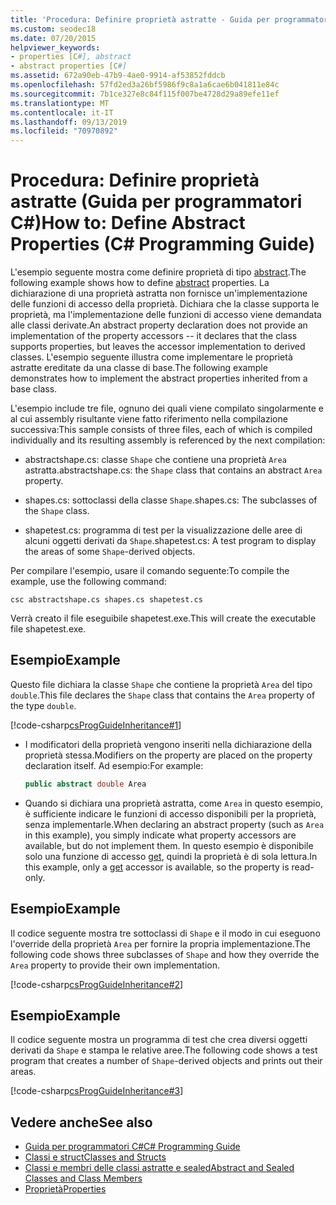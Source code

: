 ```yaml
---
title: 'Procedura: Definire proprietà astratte - Guida per programmatori C#'
ms.custom: seodec18
ms.date: 07/20/2015
helpviewer_keywords:
- properties [C#], abstract
- abstract properties [C#]
ms.assetid: 672a90eb-47b9-4ae0-9914-af53852fddcb
ms.openlocfilehash: 57fd2ed3a26bf5986f9c8a1a6cae6b041811e84c
ms.sourcegitcommit: 7b1ce327e8c84f115f007be4728d29a89efe11ef
ms.translationtype: MT
ms.contentlocale: it-IT
ms.lasthandoff: 09/13/2019
ms.locfileid: "70970892"
---
```

# <a name="how-to-define-abstract-properties-c-programming-guide"></a><span data-ttu-id="ba47a-102">Procedura: Definire proprietà astratte (Guida per programmatori C#)</span><span class="sxs-lookup"><span data-stu-id="ba47a-102">How to: Define Abstract Properties (C# Programming Guide)</span></span>
<span data-ttu-id="ba47a-103">L'esempio seguente mostra come definire proprietà di tipo [abstract](../../language-reference/keywords/abstract.md).</span><span class="sxs-lookup"><span data-stu-id="ba47a-103">The following example shows how to define [abstract](../../language-reference/keywords/abstract.md) properties.</span></span> <span data-ttu-id="ba47a-104">La dichiarazione di una proprietà astratta non fornisce un'implementazione delle funzioni di accesso della proprietà. Dichiara che la classe supporta le proprietà, ma l'implementazione delle funzioni di accesso viene demandata alle classi derivate.</span><span class="sxs-lookup"><span data-stu-id="ba47a-104">An abstract property declaration does not provide an implementation of the property accessors -- it declares that the class supports properties, but leaves the accessor implementation to derived classes.</span></span> <span data-ttu-id="ba47a-105">L'esempio seguente illustra come implementare le proprietà astratte ereditate da una classe di base.</span><span class="sxs-lookup"><span data-stu-id="ba47a-105">The following example demonstrates how to implement the abstract properties inherited from a base class.</span></span>  
  
 <span data-ttu-id="ba47a-106">L'esempio include tre file, ognuno dei quali viene compilato singolarmente e al cui assembly risultante viene fatto riferimento nella compilazione successiva:</span><span class="sxs-lookup"><span data-stu-id="ba47a-106">This sample consists of three files, each of which is compiled individually and its resulting assembly is referenced by the next compilation:</span></span>  
  
- <span data-ttu-id="ba47a-107">abstractshape.cs: classe `Shape` che contiene una proprietà `Area` astratta.</span><span class="sxs-lookup"><span data-stu-id="ba47a-107">abstractshape.cs: the `Shape` class that contains an abstract `Area` property.</span></span>  
  
- <span data-ttu-id="ba47a-108">shapes.cs: sottoclassi della classe `Shape`.</span><span class="sxs-lookup"><span data-stu-id="ba47a-108">shapes.cs: The subclasses of the `Shape` class.</span></span>  
  
- <span data-ttu-id="ba47a-109">shapetest.cs: programma di test per la visualizzazione delle aree di alcuni oggetti derivati da `Shape`.</span><span class="sxs-lookup"><span data-stu-id="ba47a-109">shapetest.cs: A test program to display the areas of some `Shape`-derived objects.</span></span>  
  
 <span data-ttu-id="ba47a-110">Per compilare l'esempio, usare il comando seguente:</span><span class="sxs-lookup"><span data-stu-id="ba47a-110">To compile the example, use the following command:</span></span>  
  
 `csc abstractshape.cs shapes.cs shapetest.cs`  
  
 <span data-ttu-id="ba47a-111">Verrà creato il file eseguibile shapetest.exe.</span><span class="sxs-lookup"><span data-stu-id="ba47a-111">This will create the executable file shapetest.exe.</span></span>  
  
## <a name="example"></a><span data-ttu-id="ba47a-112">Esempio</span><span class="sxs-lookup"><span data-stu-id="ba47a-112">Example</span></span>  
 <span data-ttu-id="ba47a-113">Questo file dichiara la classe `Shape` che contiene la proprietà `Area` del tipo `double`.</span><span class="sxs-lookup"><span data-stu-id="ba47a-113">This file declares the `Shape` class that contains the `Area` property of the type `double`.</span></span>  
  
 [!code-csharp[csProgGuideInheritance#1](~/samples/snippets/csharp/VS_Snippets_VBCSharp/csProgGuideInheritance/CS/Inheritance.cs#1)]  
  
- <span data-ttu-id="ba47a-114">I modificatori della proprietà vengono inseriti nella dichiarazione della proprietà stessa.</span><span class="sxs-lookup"><span data-stu-id="ba47a-114">Modifiers on the property are placed on the property declaration itself.</span></span> <span data-ttu-id="ba47a-115">Ad esempio:</span><span class="sxs-lookup"><span data-stu-id="ba47a-115">For example:</span></span>  
  
    ```csharp  
    public abstract double Area  
    ```  
  
- <span data-ttu-id="ba47a-116">Quando si dichiara una proprietà astratta, come `Area` in questo esempio, è sufficiente indicare le funzioni di accesso disponibili per la proprietà, senza implementarle.</span><span class="sxs-lookup"><span data-stu-id="ba47a-116">When declaring an abstract property (such as `Area` in this example), you simply indicate what property accessors are available, but do not implement them.</span></span> <span data-ttu-id="ba47a-117">In questo esempio è disponibile solo una funzione di accesso [get](../../language-reference/keywords/get.md), quindi la proprietà è di sola lettura.</span><span class="sxs-lookup"><span data-stu-id="ba47a-117">In this example, only a [get](../../language-reference/keywords/get.md) accessor is available, so the property is read-only.</span></span>  
  
## <a name="example"></a><span data-ttu-id="ba47a-118">Esempio</span><span class="sxs-lookup"><span data-stu-id="ba47a-118">Example</span></span>  
 <span data-ttu-id="ba47a-119">Il codice seguente mostra tre sottoclassi di `Shape` e il modo in cui eseguono l'override della proprietà `Area` per fornire la propria implementazione.</span><span class="sxs-lookup"><span data-stu-id="ba47a-119">The following code shows three subclasses of `Shape` and how they override the `Area` property to provide their own implementation.</span></span>  
  
 [!code-csharp[csProgGuideInheritance#2](~/samples/snippets/csharp/VS_Snippets_VBCSharp/csProgGuideInheritance/CS/Inheritance.cs#2)]  
  
## <a name="example"></a><span data-ttu-id="ba47a-120">Esempio</span><span class="sxs-lookup"><span data-stu-id="ba47a-120">Example</span></span>  
 <span data-ttu-id="ba47a-121">Il codice seguente mostra un programma di test che crea diversi oggetti derivati da `Shape` e stampa le relative aree.</span><span class="sxs-lookup"><span data-stu-id="ba47a-121">The following code shows a test program that creates a number of `Shape`-derived objects and prints out their areas.</span></span>  
  
 [!code-csharp[csProgGuideInheritance#3](~/samples/snippets/csharp/VS_Snippets_VBCSharp/csProgGuideInheritance/CS/Inheritance.cs#3)]  
  
## <a name="see-also"></a><span data-ttu-id="ba47a-122">Vedere anche</span><span class="sxs-lookup"><span data-stu-id="ba47a-122">See also</span></span>

- [<span data-ttu-id="ba47a-123">Guida per programmatori C#</span><span class="sxs-lookup"><span data-stu-id="ba47a-123">C# Programming Guide</span></span>](../index.md)
- [<span data-ttu-id="ba47a-124">Classi e struct</span><span class="sxs-lookup"><span data-stu-id="ba47a-124">Classes and Structs</span></span>](./index.md)
- [<span data-ttu-id="ba47a-125">Classi e membri delle classi astratte e sealed</span><span class="sxs-lookup"><span data-stu-id="ba47a-125">Abstract and Sealed Classes and Class Members</span></span>](./abstract-and-sealed-classes-and-class-members.md)
- [<span data-ttu-id="ba47a-126">Proprietà</span><span class="sxs-lookup"><span data-stu-id="ba47a-126">Properties</span></span>](./properties.md)
